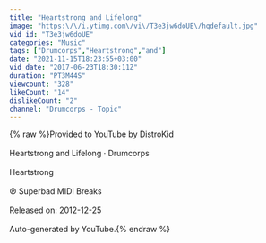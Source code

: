 ```yaml
---
title: "Heartstrong and Lifelong"
image: "https:\/\/i.ytimg.com\/vi\/T3e3jw6doUE\/hqdefault.jpg"
vid_id: "T3e3jw6doUE"
categories: "Music"
tags: ["Drumcorps","Heartstrong","and"]
date: "2021-11-15T18:23:55+03:00"
vid_date: "2017-06-23T18:30:11Z"
duration: "PT3M44S"
viewcount: "328"
likeCount: "14"
dislikeCount: "2"
channel: "Drumcorps - Topic"
---
```

{% raw %}Provided to YouTube by DistroKid<br /><br />Heartstrong and Lifelong · Drumcorps<br /><br />Heartstrong<br /><br />℗ Superbad MIDI Breaks<br /><br />Released on: 2012-12-25<br /><br />Auto-generated by YouTube.{% endraw %}
